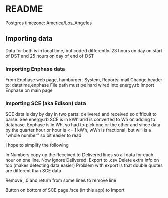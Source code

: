 # README

Postgres timezone: America/Los_Angeles

## Importing data

Data for both is in local time, but coded differently. 23 hours on day on start of DST and 25 hours on day of end of DST

### Importing Enphase data

From Enphase web page, hamburger, System, Reports: mail
Change header to: datetime,enphase
File path must be hard wired into energy.rb
Import Enphase on main page

### Importing SCE (aka Edison) data

SCE data is day by day in two parts: delivered and received so difficult to parse. See energy.rb
SCE is in kWh and is converted to Wh on adding to database. Enphase is in Wh, so had to pick one or the other and since data by the quarter hour or hour is <= 1 kWh, wWh is fractional, but wH is a "whole number" so bit easier to read

I hope to simplify the following

In Numbers copy up the Received to Delivered lines so all data for each hour on one line. Now ignore Delivered. Export to .csv
Delete extra info on top (makes detecting data easier) Problem with export is that double quotes are different than SCE data

Remove ,,0 and return from some lines to remove line

Button on bottom of SCE page /sce (in this app) to Import

